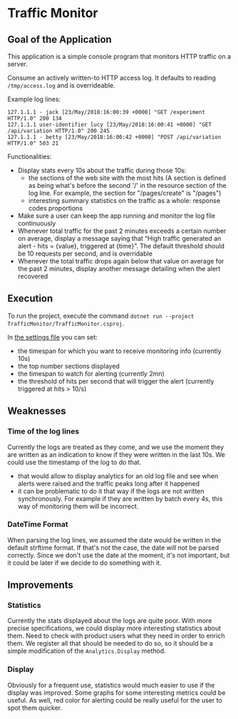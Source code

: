 # Traffic Monitor

## Goal of the Application

 This application is a simple console program that monitors HTTP traffic on a server.

Consume an actively written-to HTTP access log. It defaults to reading `/tmp/access.log` and is overrideable.

Example log lines:

```
127.1.1.1 - jack [23/May/2018:16:00:39 +0000] "GET /experiment HTTP/1.0" 200 134
127.1.1.1 user-identifier lucy [23/May/2018:16:00:41 +0000] "GET /api/variation HTTP/1.0" 200 245
127.1.1.1 - betty [23/May/2018:16:00:42 +0000] "POST /api/variation HTTP/1.0" 503 21
```

Functionalities:

* Display stats every 10s about the traffic during those 10s:
  - the sections of the web site with the most hits (A section is defined as being what's before the second '/' in the resource section of the log line. For example, the section for "/pages/create" is "/pages")
  - interesting summary statistics on the traffic as a whole: response codes proportions
* Make sure a user can keep the app running and monitor the log file continuously
* Whenever total traffic for the past 2 minutes exceeds a certain number on average, display a message saying that “High traffic generated an alert - hits = {value}, triggered at {time}”.
  The default threshold should be 10 requests per second, and is overridable
* Whenever the total traffic drops again below that value on average for the past 2 minutes, display another message detailing when the alert recovered

## Execution

To run the project, execute the command `dotnet run --project TrafficMonitor/TrafficMonitor.csproj`.

In [the settings file](TrafficMonitor/appsettings.json) you can set:
* the timespan for which you want to receive monitoring info (currently 10s)
* the top number sections displayed
* the timespan to watch for alerting (currently 2mn)
* the threshold of hits per second that will trigger the alert (currently triggered at hits > 10/s)


## Weaknesses

### Time of the log lines

Currently the logs are treated as they come, and we use the moment they are written as an indication to know if they were written in the last 10s. We could use the timestamp of the log to do that.
* that would allow to display analytics for an old log file and see when alerts were raised and the traffic peaks long after it happened
* it can be problematic to do it that way if the logs are not written synchronously. For example if they are written by batch every 4s, this way of monitoring them will be incorrect.

### DateTime Format

When parsing the log lines, we assumed the date would be written in the default strftime format. If that's not the case, the date will not be parsed correctly. Since we don't use the date at the moment, it's not important, but it could be later if we decide to do something with it.


## Improvements

### Statistics

Currently the stats displayed about the logs are quite poor. With more precise specifications, we could display more interesting statistics about them. Need to check with product users what they need in order to enrich them. We register all that should be needed to do so, so it should be a simple modification of the `Analytics.Display` method.

### Display

Obviously for a frequent use, statistics would much easier to use if the display was improved. Some graphs for some interesting metrics could be useful. As well, red color for alerting could be really useful for the user to spot them quicker.


